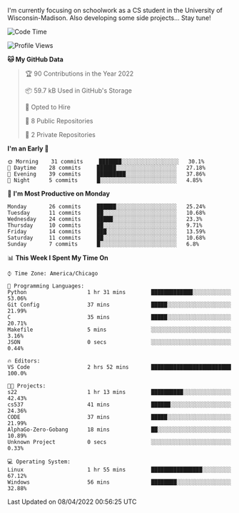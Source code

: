 

I'm currently focusing on schoolwork as a CS student in the University of Wisconsin-Madison.
Also developing some side projects...
Stay tune!

<!--START_SECTION:waka-->
![Code Time](http://img.shields.io/badge/Code%20Time-3%20hrs%201%20min-blue)

![Profile Views](http://img.shields.io/badge/Profile%20Views-154-blue)

**🐱 My GitHub Data** 

> 🏆 90 Contributions in the Year 2022
 > 
> 📦 59.7 kB Used in GitHub's Storage 
 > 
> 💼 Opted to Hire
 > 
> 📜 8 Public Repositories 
 > 
> 🔑 2 Private Repositories  
 > 
**I'm an Early 🐤** 

```text
🌞 Morning    31 commits     ███████░░░░░░░░░░░░░░░░░░   30.1% 
🌆 Daytime    28 commits     ██████░░░░░░░░░░░░░░░░░░░   27.18% 
🌃 Evening    39 commits     █████████░░░░░░░░░░░░░░░░   37.86% 
🌙 Night      5 commits      █░░░░░░░░░░░░░░░░░░░░░░░░   4.85%

```
📅 **I'm Most Productive on Monday** 

```text
Monday       26 commits     ██████░░░░░░░░░░░░░░░░░░░   25.24% 
Tuesday      11 commits     ██░░░░░░░░░░░░░░░░░░░░░░░   10.68% 
Wednesday    24 commits     █████░░░░░░░░░░░░░░░░░░░░   23.3% 
Thursday     10 commits     ██░░░░░░░░░░░░░░░░░░░░░░░   9.71% 
Friday       14 commits     ███░░░░░░░░░░░░░░░░░░░░░░   13.59% 
Saturday     11 commits     ██░░░░░░░░░░░░░░░░░░░░░░░   10.68% 
Sunday       7 commits      █░░░░░░░░░░░░░░░░░░░░░░░░   6.8%

```


📊 **This Week I Spent My Time On** 

```text
⌚︎ Time Zone: America/Chicago

💬 Programming Languages: 
Python                   1 hr 31 mins        █████████████░░░░░░░░░░░░   53.06% 
Git Config               37 mins             █████░░░░░░░░░░░░░░░░░░░░   21.99% 
C                        35 mins             █████░░░░░░░░░░░░░░░░░░░░   20.71% 
Makefile                 5 mins              ░░░░░░░░░░░░░░░░░░░░░░░░░   3.16% 
JSON                     0 secs              ░░░░░░░░░░░░░░░░░░░░░░░░░   0.44%

🔥 Editors: 
VS Code                  2 hrs 52 mins       █████████████████████████   100.0%

🐱‍💻 Projects: 
s22                      1 hr 13 mins        ██████████░░░░░░░░░░░░░░░   42.43% 
cs537                    41 mins             ██████░░░░░░░░░░░░░░░░░░░   24.36% 
CODE                     37 mins             █████░░░░░░░░░░░░░░░░░░░░   21.99% 
AlphaGo-Zero-Gobang      18 mins             ██░░░░░░░░░░░░░░░░░░░░░░░   10.89% 
Unknown Project          0 secs              ░░░░░░░░░░░░░░░░░░░░░░░░░   0.33%

💻 Operating System: 
Linux                    1 hr 55 mins        ████████████████░░░░░░░░░   67.12% 
Windows                  56 mins             ████████░░░░░░░░░░░░░░░░░   32.88%

```


 Last Updated on 08/04/2022 00:56:25 UTC
<!--END_SECTION:waka-->
